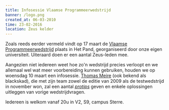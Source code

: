 ```yaml
---
title: Infosessie Vlaamse Programmeerwedstrijd
banner: /logo.png
created_at: 06-03-2010
time: 23-02-2016
location: Zeus kelder
---
```


Zoals reeds eerder vermeld vindt op 17 maart de <a href="https://www.vlaamseprogrammeerwedstrijd.be/">Vlaamse Programmeerwedstrijd</a> plaats in Het Pand, georganiseerd door onze eigen universiteit. Uiteraard doen er een aantal Zeus-leden mee. 

Aangezien niet iedereen weet hoe zo'n wedstrijd precies verloopt en we allemaal wel wat meer voorbereiding kunnen gebruiken, houden we op woensdag 10 maart een infosessie. <a href="https://twitter.com/blackskad">Thomas Meire</a> (ook bekend als blackskad), die met zijn team zowel de editie van 2009 als de testwedstrijd in november won, zal een aantal <a href="https://jetlogs.org/2007/05/11/protips-they-are-really-useful/"><em>protips</em></a> geven en enkele oplossingen uitleggen van vorige wedstrijdvragen.

Iedereen is welkom vanaf 20u in V2, S9, campus Sterre.

